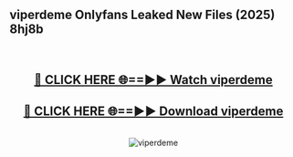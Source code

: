 <h2>viperdeme Onlyfans Leaked New Files (2025) 8hj8b</h2>
<br>
<div align="center">
<h2><a href="https://mediafiles.top/viperdeme&ref=git" rel="nofollow">🔴 CLICK HERE 🌐==►► Watch viperdeme</a></h2>
<h2><a href="https://mediafiles.top/viperdeme&ref=git" rel="nofollow">🔴 CLICK HERE 🌐==►► Download viperdeme</a></h2>
<br>
<a href="https://mediafiles.top/viperdeme&ref=git" rel="nofollow" data-target="animated-image.originalLink"><img src="https://i.ibb.co.com/xMMVF88/686577567.gif" alt="viperdeme" style="max-width: 100%; display: inline-block;" data-target="animated-image.originalImage"></a>
</div>
<br>
<br>